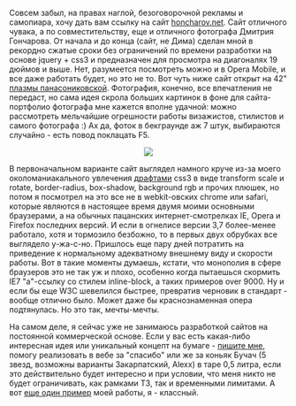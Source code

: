 Совсем забыл, на правах наглой, безоговорочной рекламы и самопиара, хочу дать вам ссылку на сайт <a href="http://honcharov.net">honcharov.net</a>. Сайт отличного чувака, а по совместительству, еще и отличного фотографа Дмитрия Гончарова. От начала и до конца (сайт, не Дима) сделан мной в рекордно сжатые сроки без ограничений по времени разработки на основе jquery + css3 и предназначен для просмотра на диагоналях 19 дюймов и выше. Нет, разумеется посмотреть можно и в Opera Mobile, и все даже работать будет, но это не то. Вот чуть ниже сайт открыт на 42" <a href="/blog/171.html">плазмы панасониковской</a>. Фотография, конечно, все впечатления не передаст, но сама идея скрола больших картинок в фоне для сайта-портфолио фотографа мне кажется вполне удачной: можно рассмотреть мельчайшие огрешности работы визажистов, стилистов и самого фотографа :) Ах да, фоток в бекграунде аж 7 штук, выбираются случайно - есть повод поклацать F5.<p></p><p align="center"><a href="http://honcharov.net"><img class="borderglow" src="/media/pictures/honcharov.jpg" align="none" /></a></p><p></p><p>В первоначальном варианте сайт выглядел намного круче из-за моего околоманиакального увлечения <a href="http://www.w3.org/TR/css3-roadmap/">драфтами</a> css3 в виде transform scale и rotate, border-radius, box-shadow, background rgb и прочих плюшек, но потом я посмотрел на это все не в webkit-овских chrome или safari, которые являются в настоящее время двумя моими основными браузерами, а на обычных пацанских интернет-смотрелках IE, Opera и Firefox последних версий. И если в огнелисе версии 3,7 более-менее работало, хотя и тормозило безбожно, то в первых двух обрубках все выглядело у-жа-с-но. Пришлось еще пару дней потратить на приведение к нормальному адекватному внешнему виду и скорости работы. Вот в такие моменты думаешь, кстати, что монополия в сфере браузеров это не так уж и плохо, особенно когда пытаешься скормить IE7 "a"-ссылку со стилем inline-block, а таких примеров over 9000. Ну и если бы еще W3C шевелился быстрее, превратив черновик в стандарт - вообще отлично было. Может даже бы краснознаменная опера подтянулась. Но это так, мечты-мечты.</p><p></p><p>На самом деле, я сейчас уже не занимаюсь разработкой сайтов на постоянной коммерческой основе. Если у вас есть какая-либо интересная идея или уникальный концепт на бумаге - <a href="/page/contact-info.html">пишите мне</a>, помогу реализовать в вебе за "спасибо" или же за коньяк Бучач (5 звезд, возможны варианты Закарпатский, Alexx) в таре 0,5 литра, если это действительно будет интересно и при условии, что меня никто не будет ограничивать, как рамками ТЗ, так и временными лимитами. А вот <a href="/#web1" target="_blank">еще один пример</a> моей работы, я - классный.</p>